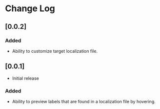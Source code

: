 # Change Log

## [0.0.2]

### Added
- Ability to customize target localization file.

## [0.0.1]

- Initial release

### Added
- Ability to preview labels that are found in a localization file by hovering.
